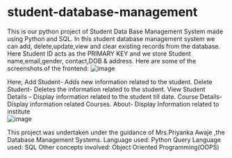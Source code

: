 # student-database-management
This is our python project of Student Data Base Management System made using Python and SQL. In this student database management system we can add, delete,update,view and clear existing records from the database. Here Student ID acts as the PRIMARY KEY and we store Student name,email,gender, contact,DOB & address.
Here are some of the screenshots of the frontend:
![image](https://user-images.githubusercontent.com/106156362/183647168-ef816774-949f-4f34-b9f6-1d6f102c0dbe.png)
 
Here, Add Student- Adds new information related to the student.
Delete Student- Deletes the information related to the student.
View Student Details – Display information related to the student till date.                                                                                               Course Details- Display information related Courses.                                                                                                                 About- Display Information related to institute    
![image](https://user-images.githubusercontent.com/106156362/183647381-f3ca567b-880a-4989-9b66-6933f33c7779.png)


 

This project was undertaken under the guidance of Mrs.Priyanka Awaje ,the Database Management Systems.
Language used: Python 
Query Language used: SQL
Other concepts involved: Object Oriented Programming(OOPS)
